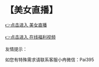 # 【美女直播】


 [👉点击进入 美女直播](http://cc.xianj.vip/app/index/qudao.html?uid=Mjgw)

 [👉点击进入 在线福利视频](http://bt7373.com)

友情提示：

如您有特殊需求请联系客服小冉微信：Pai395
 

